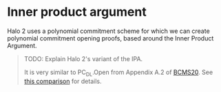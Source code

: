 # Inner product argument

Halo 2 uses a polynomial commitment scheme for which we can create polynomial commitment
opening proofs, based around the Inner Product Argument.

> TODO: Explain Halo 2's variant of the IPA.
>
> It is very similar to $\text{PC}_\text{DL}.\text{Open}$ from Appendix A.2 of [BCMS20].
> See [this comparison](comparison.md#bcms20-appendix-a2) for details.
>
> [BCMS20]: https://eprint.iacr.org/2020/499
